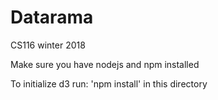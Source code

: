# Datarama
CS116 winter 2018

Make sure you have nodejs and npm installed

To initialize d3 run: 'npm install' in this directory
